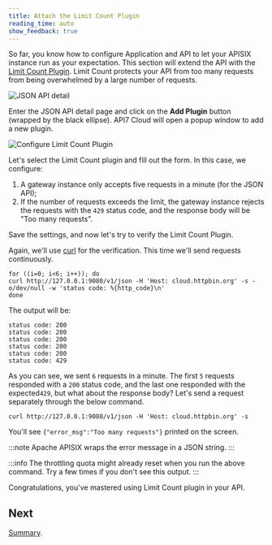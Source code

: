 ```yaml
---
title: Attach the Limit Count Plugin
reading_time: auto
show_feedback: true
---
```


So far, you know how to configure Application and API to let your APISIX instance run as your expectation. This section will extend the API with the [Limit Count Plugin](../guides/traffic-management/limit-count.md). Limit Count protects your API from too many requests from being overwhelmed by a large number of requests.

![JSON API detail](https://static.apiseven.com/uploads/2023/01/12/1n3Kv5rc_Screenshot%202023-01-12%20at%2010.13.59.png)

Enter the JSON API detail page and click on the **Add Plugin** button (wrapped by the black ellipse). API7 Cloud will open a popup window to add a new plugin.

![Configure Limit Count Plugin](https://static.apiseven.com/2023/01/03/63b3dec6d86a6.png)

Let's select the Limit Count plugin and fill out the form. In this case, we configure:

1. A gateway instance only accepts five requests in a minute (for the JSON API);
2. If the number of requests exceeds the limit, the gateway instance rejects the requests with the `429` status code, and the response body will be "Too many requests".

Save the settings, and now let's try to verify the Limit Count Plugin.

Again, we'll use [curl](https://curl.se/) for the verification. This time we'll send requests continuously.

```shell
for ((i=0; i<6; i++)); do
curl http://127.0.0.1:9080/v1/json -H 'Host: cloud.httpbin.org' -s -o/dev/null -w 'status code: %{http_code}\n'
done
```

The output will be:

```shell
status code: 200
status code: 200
status code: 200
status code: 200
status code: 200
status code: 429
```

As you can see, we sent `6` requests in a minute. The first `5` requests responded with a `200` status code,
and the last one responded with the expected`429`, but what about the response body?
Let's send a request separately through the below command.

```shell
curl http://127.0.0.1:9080/v1/json -H 'Host: cloud.httpbin.org' -s
```

You'll see `{"error_msg":"Too many requests"}` printed on the screen.

:::note
Apache APISIX wraps the error message in a JSON string.
:::

:::info
The throttling quota might already reset when you run the above command. Try a few times if you don't see this output.
:::

Congratulations, you've mastered using Limit Count plugin in your API.

Next
----

[Summary](./summary.md).
